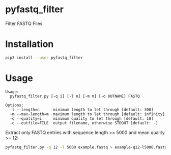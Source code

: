 # pyfastq_filter

Filter FASTQ Files.

# Installation

```bash
pip3 install --user pyfastq_filter
```

# Usage

```
Usage:
  pyfastq_filter.py [-q i] [-l n] [-m m] [-o OUTNAME] FASTQ

Options:
  -l --length=n      minimum length to let through [default: 300]
  -m --max-length=m  maximum length to let through [default: infinity]
  -q --quality=i     minimum quality to let through [default: 10]
  -o --outfile=FILE  output filename, otherwise STDOUT [default: -]
```


Extract only FASTQ entries with sequence length >= 5000 and mean quality >= 12:

```bash
pyfastq_filter.py -q 12 -l 5000 example.fastq > example-q12-l5000.fastq
```
